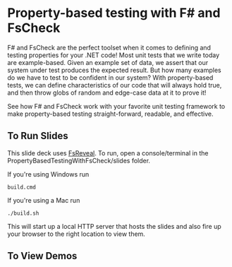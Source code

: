 # Property-based testing with F# and FsCheck

F# and FsCheck are the perfect toolset when it comes to defining and testing properties for your .NET code! Most unit tests that we write today are example-based. Given an example set of data, we assert that our system under test produces the expected result. But how many examples do we have to test to be confident in our system? With property-based tests, we can define characteristics of our code that will always hold true, and then throw globs of random and edge-case data at it to prove it!

See how F# and FsCheck work with your favorite unit testing framework to make property-based testing straight-forward, readable, and effective.

## To Run Slides

This slide deck uses [FsReveal](https://github.com/fsprojects/FsReveal). To run, open a console/terminal in the PropertyBasedTestingWithFsCheck/slides
folder.

If you're using Windows run

```
build.cmd
```

If you're using a Mac run

``` 
./build.sh
```

This will start up a local HTTP server that hosts the slides and also fire up your browser to the right location to view them.

## To View Demos

